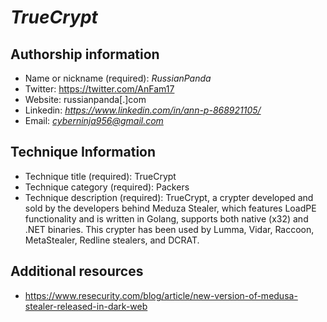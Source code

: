 # *TrueCrypt*
## Authorship information
* Name or nickname (required): *RussianPanda*
* Twitter: https://twitter.com/AnFam17
* Website: russianpanda[.]com
* Linkedin: *https://www.linkedin.com/in/ann-p-868921105/*
* Email: *cyberninja956@gmail.com*
  
## Technique Information
* Technique title (required): TrueCrypt
* Technique category (required): Packers
* Technique description (required): TrueCrypt, a crypter developed and sold by the developers behind Meduza Stealer, which features LoadPE functionality and is written in Golang, supports both native (x32) and .NET binaries. This crypter has been used by Lumma, Vidar, Raccoon, MetaStealer, Redline stealers, and DCRAT.

## Additional resources
* https://www.resecurity.com/blog/article/new-version-of-medusa-stealer-released-in-dark-web

